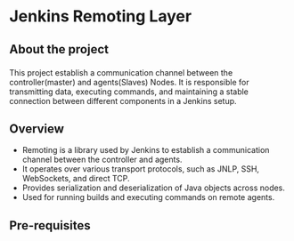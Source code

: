# <p align="">Jenkins Remoting Layer
## <p align="">About the project</p>
   This project establish a communication channel between the controller(master) and agents(Slaves) Nodes.
It is responsible for transmitting data, executing commands, and maintaining a stable connection between different components in a Jenkins setup.

## Overview  
* Remoting is a library used by Jenkins to establish a communication channel between the controller and agents.
* It operates over various transport protocols, such as JNLP, SSH, WebSockets, and direct TCP.
* Provides serialization and deserialization of Java objects across nodes.
* Used for running builds and executing commands on remote agents.

## Pre-requisites


